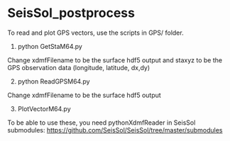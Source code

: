 # SeisSol_postprocess

To read and plot GPS vectors, use the scripts in GPS/ folder.

1) python GetStaM64.py

Change xdmfFilename to be the surface hdf5 output and staxyz to be the GPS observation data (longitude, latitude, dx,dy)

2) python ReadGPSM64.py

Change xdmfFilename to be the surface hdf5 output 

3) PlotVectorM64.py 

To be able to use these, you need pythonXdmfReader in SeisSol submodules: https://github.com/SeisSol/SeisSol/tree/master/submodules

